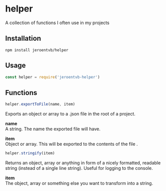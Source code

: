 # helper
A collection of functions I often use in my projects

## Installation
```
npm install jeroentvb/helper
```

## Usage
```js
const helper = require('jeroentvb-helper')
```

## Functions
```js
helper.exportToFile(name, item)
```
Exports an object or array to a .json file in the root of a project.  

**name**  
A string. The name the exported file will have.  

**item**  
Object or array. This will be exported to the contents of the file .

```js
helper.stringify(item)
```
Returns an object, array or anything in form of a nicely formatted, readable string (instead of a single line string). Useful for logging to the console. 

**item**  
The object, array or something else you want to transform into a string.  
